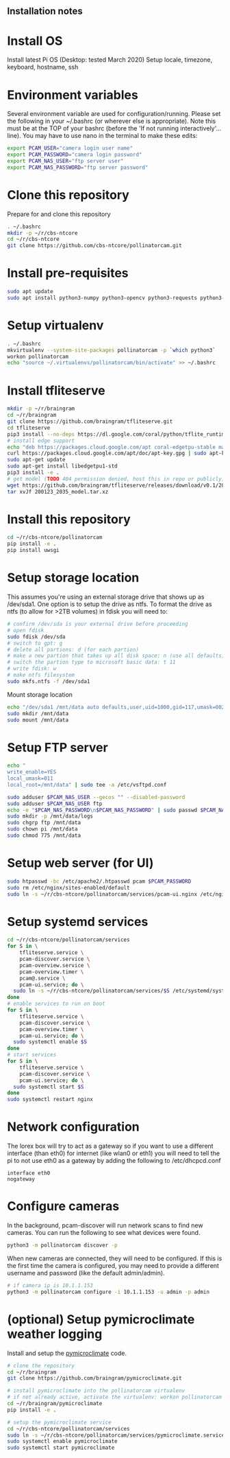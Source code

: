 Installation notes
-----

# Install OS

Install latest Pi OS (Desktop: tested March 2020)
Setup locale, timezone, keyboard, hostname, ssh

# Environment variables

Several environment variable are used for configuration/running. Please set
the following in your ~/.bashrc (or wherever else is appropriate). Note this
must be at the TOP of your bashrc (before the 'If not running interactively'... line).
You may have to use nano in the terminal to make these edits:

```bash
export PCAM_USER="camera login user name"
export PCAM_PASSWORD="camera login password"
export PCAM_NAS_USER="ftp server user"
export PCAM_NAS_PASSWORD="ftp server password"
```

# Clone this repository

Prepare for and clone this repository
```bash
. ~/.bashrc
mkdir -p ~/r/cbs-ntcore
cd ~/r/cbs-ntcore
git clone https://github.com/cbs-ntcore/pollinatorcam.git
```

# Install pre-requisites

```bash
sudo apt update
sudo apt install python3-numpy python3-opencv python3-requests python3-flask python3-systemd nginx-full vsftpd virtualenvwrapper apache2-utils python3-gst-1.0 gstreamer1.0-tools nmap
```

# Setup virtualenv

```bash
. ~/.bashrc
mkvirtualenv --system-site-packages pollinatorcam -p `which python3`
workon pollinatorcam
echo "source ~/.virtualenvs/pollinatorcam/bin/activate" >> ~/.bashrc
```

# Install tfliteserve

```bash
mkdir -p ~/r/braingram
cd ~/r/braingram
git clone https://github.com/braingram/tfliteserve.git
cd tfliteserve
pip3 install --no-deps https://dl.google.com/coral/python/tflite_runtime-2.1.0.post1-cp37-cp37m-linux_armv7l.whl
# install edge support
echo "deb https://packages.cloud.google.com/apt coral-edgetpu-stable main" | sudo tee /etc/apt/sources.list.d/coral-edgetpu.list
curl https://packages.cloud.google.com/apt/doc/apt-key.gpg | sudo apt-key add -
sudo apt-get update
sudo apt-get install libedgetpu1-std
pip3 install -e .
# get model (TODO 404 permission denied, host this in repo or publicly)
wget https://github.com/braingram/tfliteserve/releases/download/v0.1/200123_2035_model.tar.xz
tar xvJf 200123_2035_model.tar.xz
```

# Install this repository

```bash
cd ~/r/cbs-ntcore/pollinatorcam
pip install -e .
pip install uwsgi
```

# Setup storage location

This assumes you're using an external storage drive that shows up as /dev/sda1. One option is to setup the drive as ntfs.
To format the drive as ntfs (to allow for >2TB volumes) in fdisk you will need to:
```bash
# confirm /dev/sda is your external drive before proceeding
# open fdisk
sudo fdisk /dev/sda
# switch to gpt: g
# delete all partions: d (for each partion)
# make a new partion that takes up all disk space: n (use all defaults)
# switch the partion type to microsoft basic data: t 11
# write fdisk: w
# make ntfs filesystem
sudo mkfs.ntfs -f /dev/sda1
```

Mount storage location

```bash
echo "/dev/sda1 /mnt/data auto defaults,user,uid=1000,gid=117,umask=002  0 0" | sudo tee -a /etc/fstab
sudo mkdir /mnt/data
sudo mount /mnt/data
```

# Setup FTP server

```bash
echo "
write_enable=YES
local_umask=011
local_root=/mnt/data" | sudo tee -a /etc/vsftpd.conf

sudo adduser $PCAM_NAS_USER --gecos "" --disabled-password
sudo adduser $PCAM_NAS_USER ftp
echo -e "$PCAM_NAS_PASSWORD\n$PCAM_NAS_PASSWORD" | sudo passwd $PCAM_NAS_USER
sudo mkdir -p /mnt/data/logs
sudo chgrp ftp /mnt/data
sudo chown pi /mnt/data
sudo chmod 775 /mnt/data
```

# Setup web server (for UI)

```bash
sudo htpasswd -bc /etc/apache2/.htpasswd pcam $PCAM_PASSWORD
sudo rm /etc/nginx/sites-enabled/default
sudo ln -s ~/r/cbs-ntcore/pollinatorcam/services/pcam-ui.nginx /etc/nginx/sites-enabled/
```

# Setup systemd services

```bash
cd ~/r/cbs-ntcore/pollinatorcam/services
for S in \
    tfliteserve.service \
    pcam-discover.service \
    pcam-overview.service \
    pcam-overview.timer \
    pcam@.service \
    pcam-ui.service; do \
  sudo ln -s ~/r/cbs-ntcore/pollinatorcam/services/$S /etc/systemd/system/$S
done
# enable services to run on boot
for S in \
    tfliteserve.service \
    pcam-discover.service \
    pcam-overview.timer \
    pcam-ui.service; do \
  sudo systemctl enable $S
done
# start services
for S in \
    tfliteserve.service \
    pcam-discover.service \
    pcam-ui.service; do \
  sudo systemctl start $S
done
sudo systemctl restart nginx
```

# Network configuration

The lorex box will try to act as a gateway so if you want to use a different
interface (than eth0) for internet (like wlan0 or eth1) you will need to tell
the pi to not use eth0 as a gateway by adding the following to /etc/dhcpcd.conf

```
interface eth0
nogateway
```

# Configure cameras

In the background, pcam-discover will run network scans to find new cameras.
You can run the following to see what devices were found.

```bash
python3 -m pollinatorcam discover -p
```

When new cameras are connected, they will need to be configured. If this is
the first time the camera is configured, you may need to provide a different
username and password (like the default admin/admin).

```bash
# if camera ip is 10.1.1.153
python3 -m pollinatorcam configure -i 10.1.1.153 -u admin -p admin
```

# (optional) Setup pymicroclimate weather logging

Install and setup the [pymicroclimate](https://github.com/braingram/pymicroclimate) code.

```bash
# clone the repository
cd ~/r/braingram
git clone https://github.com/braingram/pymicroclimate.git

# install pymicroclimate into the pollinatorcam virtualenv
# if not already active, activate the virtualenv: workon pollinatorcam
cd ~/r/braingram/pymicroclimate
pip install -e .

# setup the pymicroclimate service
cd ~/r/cbs-ntcore/pollinatorcam/services
sudo ln -s ~/r/cbs-ntcore/pollinatorcam/services/pymicroclimate.service /etc/systemd/system/pymicroclimate.service
sudo systemctl enable pymicroclimate
sudo systemctl start pymicroclimate
```
